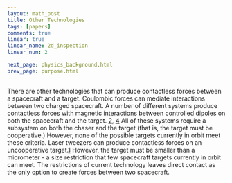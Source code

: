 ```yaml
---
layout: math_post 
title: Other Technologies
tags: [papers]
comments: true
linear: true
linear_name: 2d_inspection
linear_num: 2

next_page: physics_background.html
prev_page: purpose.html
---
```

<!-- Other technologies -->
<!--### Contactless Actuatoion-->

There are other technologies that can produce contactless forces between a spacecraft and a target. Coulombic forces can mediate interactions between two charged spacecraft. <!--ref--> A number of different systems produce contactless forces with magnetic interactions between controlled dipoles on both the spacecraft and the target. [2][2], [4][4]<!-- ref utah, ref RINGS, ref colorado --> All of these systems require a subsystem on both the chaser and the target (that is, the target must be cooperative.) However, none of the possible targets currently in orbit meet these criteria. Laser tweezers can produce contactless forces on an uncooperative target.[1][1]  However, the target must be smaller than a micrometer - a size restriction that <!--Um, holy shit, they actually put up dust-size spacecraft targets?!?-->few spacecraft targets currently in orbit can meet. The restrictions of current technology leaves direct contact as the only option to create forces between two spacecraft.

<!-- Other inspection vehicles 
	SPHERES
	AerCAM

	-->
<!-- references and links -->
[1]:bibliography.html#1
[2]:bibliography.html#2
[4]:bibliography.html#4
